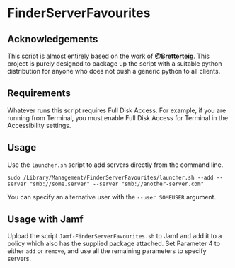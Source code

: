 # FinderServerFavourites

## Acknowledgements

This script is almost entirely based on the work of **[@Bretterteig](https://github.com/Bretterteig/jamf-tools/blob/master/Scripts/AddServerShareFavorites.py)**. This project is purely designed to package up the script with a suitable python distribution for anyone who does not push a generic python to all clients.

## Requirements

Whatever runs this script requires Full Disk Access. For example, if you are running from Terminal, you must enable Full Disk Access for Terminal in the Accessibility settings.

## Usage

Use the `launcher.sh` script to add servers directly from the command line.

    sudo /Library/Management/FinderServerFavourites/launcher.sh --add --server "smb://some.server" --server "smb://another-server.com"

You can specify an alternative user with the `--user SOMEUSER` argument.

## Usage with Jamf

Upload the script `Jamf-FinderServerFavourites.sh` to Jamf and add it to a policy which also has the supplied package attached. Set Parameter 4 to either `add` or `remove`, and use all the remaining parameters to specify servers.
